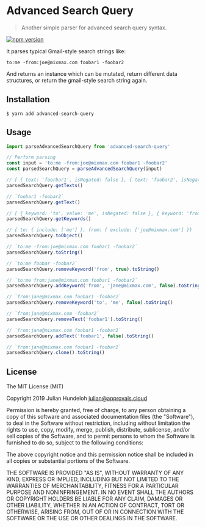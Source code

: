 # Advanced Search Query

> Another simple parser for advanced search query syntax.

[![npm version](https://badge.fury.io/js/advanced-search-query.svg)](https://badge.fury.io/js/advanced-search-query)

It parses typical Gmail-style search strings like:

```
to:me -from:joe@mixmax.com foobar1 -foobar2
```

And returns an instance which can be mutated, return different data structures, or return the gmail-style search string again.

## Installation

```shell
$ yarn add advanced-search-query
```

## Usage

```javascript
import parseAdvancedSearchQuery from 'advanced-search-query'

// Perform parsing
const input = 'to:me -from:joe@mixmax.com foobar1 -foobar2'
const parsedSearchQuery = parseAdvancedSearchQuery(input)

// [ { text: 'foorbar1', isNegated: false }, { text: 'foobar2', isNegated: true } ]
parsedSearchQuery.getTexts()

// `foobar1 -foobar2`
parsedSearchQuery.getText()

// [ { keyword: 'to', value: 'me', isNegated: false }, { keyword: 'from', value: 'joe@mixmax.com', isNegated: true } ]
parsedSearchQuery.getKeywords()

// { to: { include: ['me'] }, from: { exclude: ['joe@mixmax.com'] }}
parsedSearchQuery.toObject()

// `to:me -from:joe@mixmax.com foobar1 -foobar2`
parsedSearchQuery.toString()

// `to:me foobar -foobar2`
parsedSearchQuery.removeKeyword('from', true).toString()

// `to:me from:jane@mixmax.com foobar1 -foobar2`
parsedSearchQuery.addKeyword('from', 'jane@mixmax.com', false).toString()

// `from:jane@mixmax.com foobar1 -foobar2`
parsedSearchQuery.removeKeyword('to', 'me', false).toString()

// `from:jane@mixmax.com -foobar2`
parsedSearchQuery.removeText('foobar1').toString()

// `from:jane@mixmax.com foobar1 -foobar2`
parsedSearchQuery.addText('foobar1', false).toString()

// `from:jane@mixmax.com foobar1 -foobar2`
parsedSearchQuery.clone().toString()
```

## License

The MIT License (MIT)

Copyright 2019 Julian Hundeloh <julian@approvals.cloud>

Permission is hereby granted, free of charge, to any person obtaining a copy of this software and associated documentation files (the "Software"), to deal in the Software without restriction, including without limitation the rights to use, copy, modify, merge, publish, distribute, sublicense, and/or sell copies of the Software, and to permit persons to whom the Software is furnished to do so, subject to the following conditions:

The above copyright notice and this permission notice shall be included in all copies or substantial portions of the Software.

THE SOFTWARE IS PROVIDED "AS IS", WITHOUT WARRANTY OF ANY KIND, EXPRESS OR IMPLIED, INCLUDING BUT NOT LIMITED TO THE WARRANTIES OF MERCHANTABILITY, FITNESS FOR A PARTICULAR PURPOSE AND NONINFRINGEMENT. IN NO EVENT SHALL THE AUTHORS OR COPYRIGHT HOLDERS BE LIABLE FOR ANY CLAIM, DAMAGES OR OTHER LIABILITY, WHETHER IN AN ACTION OF CONTRACT, TORT OR OTHERWISE, ARISING FROM, OUT OF OR IN CONNECTION WITH THE SOFTWARE OR THE USE OR OTHER DEALINGS IN THE SOFTWARE.
